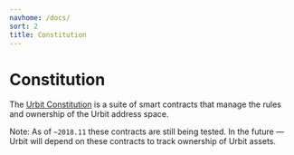 ```yaml
---
navhome: /docs/
sort: 2
title: Constitution
---
```


# Constitution

The [Urbit Constitution](https://github.com/urbit/constitution) is a suite of smart contracts that manage the rules and ownership of the Urbit address space.

Note: As of `~2018.11` these contracts are still being tested. In the future — Urbit will depend on these contracts to track ownership of Urbit assets. 
